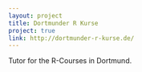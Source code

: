 ```yaml
---
layout: project
title: Dortmunder R Kurse
project: true
link: http://dortmunder-r-kurse.de/
---
```

Tutor for the R-Courses in Dortmund.
